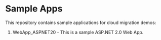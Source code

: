 # Sample Apps
This repository contains sample applications for cloud migration demos:
1. WebApp_ASPNET20 - This is a sample ASP.NET 2.0 Web App.
